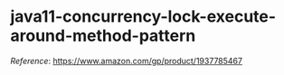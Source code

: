 # java11-concurrency-lock-execute-around-method-pattern
_Reference_: https://www.amazon.com/gp/product/1937785467